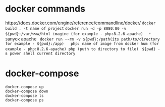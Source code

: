 # docker commands
https://docs.docker.com/engine/reference/commandline/docker/
``` docker build . -t name of project ```
``` docker run -d -p 8080:80 -v ${pwd}:/var/www/html imagine (for example - php:8.2.6-apache)   ``` - запуск apache
``` docker run --rm -v ${pwd}:/path(its path/to/directory for example - ${pwd}:/app)   php: name of image from docker hum (for example - php:8.2.6-apache) php (puth to directory to file)```
``` ${pwd} - в power shell current directory```

# docker-compose

``` 
docker-compose up
docker-compose down
docker-compose ls
docker-compose ps
```


